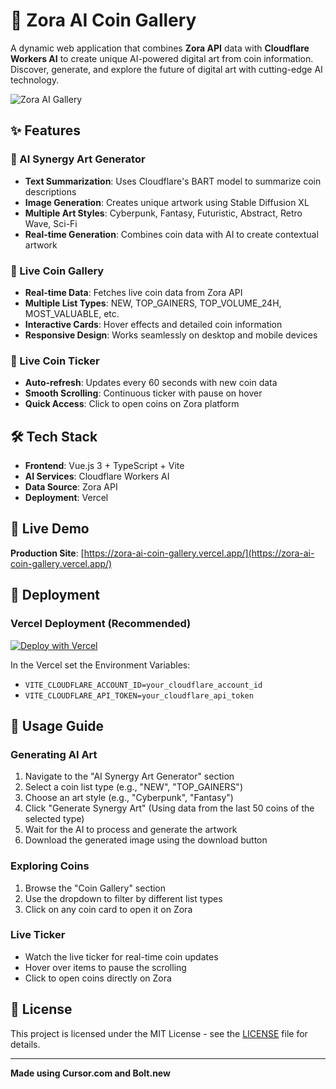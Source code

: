 # 🚀 Zora AI Coin Gallery

A dynamic web application that combines **Zora API** data with **Cloudflare Workers AI** to create unique AI-powered digital art from coin information. Discover, generate, and explore the future of digital art with cutting-edge AI technology.

![Zora AI Gallery](https://i.ibb.co/PGwwJ7Wn/synergy-art-cyberpunk-1750286860879.png)

## ✨ Features

### 🎨 AI Synergy Art Generator
- **Text Summarization**: Uses Cloudflare's BART model to summarize coin descriptions
- **Image Generation**: Creates unique artwork using Stable Diffusion XL
- **Multiple Art Styles**: Cyberpunk, Fantasy, Futuristic, Abstract, Retro Wave, Sci-Fi
- **Real-time Generation**: Combines coin data with AI to create contextual artwork

### 💎 Live Coin Gallery
- **Real-time Data**: Fetches live coin data from Zora API
- **Multiple List Types**: NEW, TOP_GAINERS, TOP_VOLUME_24H, MOST_VALUABLE, etc.
- **Interactive Cards**: Hover effects and detailed coin information
- **Responsive Design**: Works seamlessly on desktop and mobile devices

### 🔴 Live Coin Ticker
- **Auto-refresh**: Updates every 60 seconds with new coin data
- **Smooth Scrolling**: Continuous ticker with pause on hover
- **Quick Access**: Click to open coins on Zora platform


## 🛠️ Tech Stack

- **Frontend**: Vue.js 3 + TypeScript + Vite
- **AI Services**: Cloudflare Workers AI
- **Data Source**: Zora API
- **Deployment**: Vercel


## 🚀 Live Demo

**Production Site**: [https://zora-ai-coin-gallery.vercel.app/](https://zora-ai-coin-gallery.vercel.app/)



## 🚀 Deployment

### Vercel Deployment (Recommended)

[![Deploy with Vercel](https://vercel.com/button)](https://vercel.com/new/import?s=https://github.com/alekcangp/zora-ai-coin-gallery&env=VITE_CLOUDFLARE_ACCOUNT_ID,VITE_CLOUDFLARE_API_TOKEN)

In the Vercel set the Environment Variables:

- `VITE_CLOUDFLARE_ACCOUNT_ID=your_cloudflare_account_id`  
- `VITE_CLOUDFLARE_API_TOKEN=your_cloudflare_api_token`    


## 🎨 Usage Guide

### Generating AI Art
1. Navigate to the "AI Synergy Art Generator" section
2. Select a coin list type (e.g., "NEW", "TOP_GAINERS")
3. Choose an art style (e.g., "Cyberpunk", "Fantasy")
4. Click "Generate Synergy Art" (Using data from the last 50 coins of the selected type)
5. Wait for the AI to process and generate the artwork
6. Download the generated image using the download button

### Exploring Coins
1. Browse the "Coin Gallery" section
2. Use the dropdown to filter by different list types
3. Click on any coin card to open it on Zora

### Live Ticker
- Watch the live ticker for real-time coin updates
- Hover over items to pause the scrolling
- Click to open coins directly on Zora



## 📄 License

This project is licensed under the MIT License - see the [LICENSE](LICENSE) file for details.



---

**Made using Cursor.com and Bolt.new**
